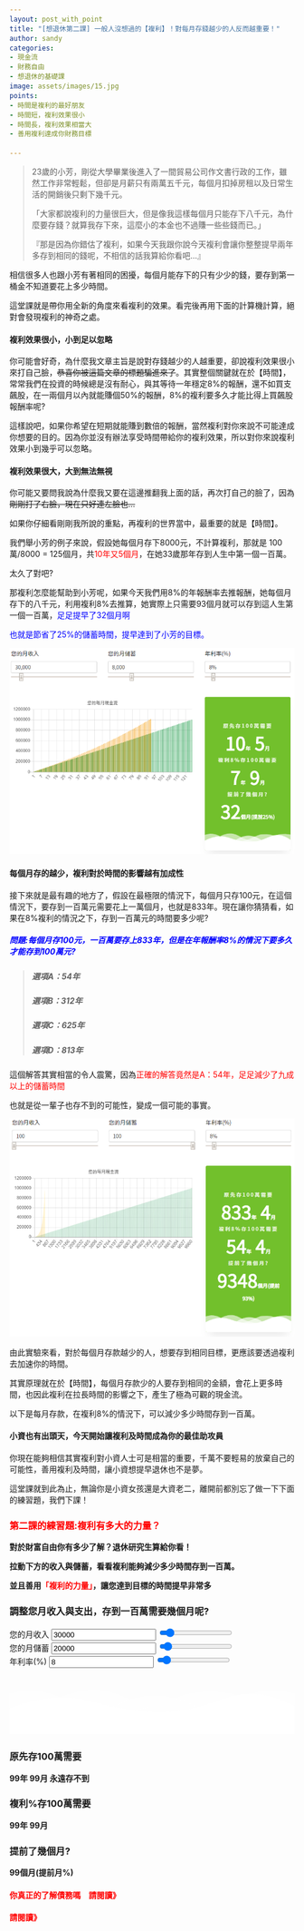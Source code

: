 ```yaml
---
layout: post_with_point
title: "[想退休第二課] 一般人沒想過的【複利】！對每月存錢越少的人反而越重要！"
author: sandy
categories:
- 現金流
- 財務自由
- 想退休的基礎課
image: assets/images/15.jpg
points:
- 時間是複利的最好朋友
- 時間短，複利效果很小
- 時間長，複利效果相當大
- 善用複利達成你財務目標

---
```

> 23歲的小芳，剛從大學畢業後進入了一間貿易公司作文書行政的工作，雖然工作非常輕鬆，但卻是月薪只有兩萬五千元，每個月扣掉房租以及日常生活的開銷後只剩下幾千元。
>
> 「大家都說複利的力量很巨大，但是像我這樣每個月只能存下八千元，為什麼要存錢？就算我存下來，這麼小的本金也不過賺一些些錢而已。」
>
> 『那是因為你錯估了複利，如果今天我跟你說今天複利會讓你整整提早兩年多存到相同的錢呢，不相信的話我算給你看吧...』

相信很多人也跟小芳有著相同的困擾，每個月能存下的只有少少的錢，要存到第一桶金不知道要花上多少時間。

這堂課就是帶你用全新的角度來看複利的效果。看完後再用下面的計算機計算，絕對會發現複利的神奇之處。

#### 複利效果很小，小到足以忽略

你可能會好奇，為什麼我文章主旨是說對存錢越少的人越重要，卻說複利效果很小來打自己臉，~~恭喜你被這篇文章的標題騙進來了~~。其實整個關鍵就在於【時間】，常常我們在投資的時候總是沒有耐心，與其等待一年穩定8%的報酬，還不如買支飆股，在一兩個月以內就能賺個50%的報酬，8%的複利要多久才能比得上買飆股報酬率呢?

這樣說吧，如果你希望在短期就能賺到數倍的報酬，當然複利對你來說不可能達成你想要的目的。因為你並沒有辦法享受時間帶給你的複利效果，所以對你來說複利效果小到幾乎可以忽略。

#### 複利效果很大，大到無法無視

你可能又要問我說為什麼我又要在這邊推翻我上面的話，再次打自己的臉了，因為~~剛剛打了右臉，現在只好連左臉也...~~

如果你仔細看剛剛我所說的重點，再複利的世界當中，最重要的就是【時間】。

我們舉小芳的例子來說，假設她每個月存下8000元，不計算複利，那就是 100萬/8000 = 125個月，共<font color="red">10年又5個月</font>，在她33歲那年存到人生中第一個一百萬。

太久了對吧?

那複利怎麼能幫助到小芳呢，如果今天我們用8%的年報酬率去推報酬，她每個月存下的八千元，利用複利8%去推算，她實際上只需要93個月就可以存到這人生第一個一百萬，<font color="blue">足足提早了32個月啊</font>

<font color="blue">也就是節省了25%的儲蓄時間，提早達到了小芳的目標。</font>

![](/uploads/第二課1.PNG)

#### 每個月存的越少，複利對於時間的影響越有加成性

接下來就是最有趣的地方了，假設在最極限的情況下，每個月只存100元，在這個情況下，要存到一百萬元需要花上一萬個月，也就是833年。現在讓你猜猜看，如果在8%複利的情況之下，存到一百萬元的時間要多少呢?

##### <font color="blue">問題:每個月存100元，一百萬要存上833年，但是在年報酬率8%的情況下要多久才能存到100萬元?</font>

> ##### 選項A：54年
>
> ##### 選項B：312年
>
> ##### 選項C：625年
>
> ##### 選項D：813年

這個解答其實相當的令人震驚，因為<font color="red">正確的解答竟然是A：54年，足足減少了九成以上的儲蓄時間</font>

也就是從一輩子也存不到的可能性，變成一個可能的事實。

![](/uploads/第二課2.PNG)

由此實驗來看，對於每個月存款越少的人，想要存到相同目標，更應該要透過複利去加速你的時間。

其實原理就在於【時間】，每個月存款少的人要存到相同的金額，會花上更多時間，也因此複利在拉長時間的影響之下，產生了極為可觀的現金流。

以下是每月存款，在複利8%的情況下，可以減少多少時間存到一百萬。

#### 小資也有出頭天，今天開始讓複利及時間成為你的最佳助攻員

你現在能夠相信其實複利對小資人士可是相當的重要，千萬不要輕易的放棄自己的可能性，善用複利及時間，讓小資想提早退休也不是夢。

這堂課就到此為止，無論你是小資女孩還是大資老二，離開前都別忘了做一下下面的練習題，我們下課！

### <font color="red">第二課的練習題:複利有多大的力量？</font>

**對於財富自由你有多少了解？退休研究生算給你看！**

**拉動下方的收入與儲蓄，看看複利能夠減少多少時間存到一百萬。**

**並且善用<font color="red">「複利的力量」</font>，讓您達到目標的時間提早非常多**

<div class="card g-brd-teal rounded-0 mt-2">
<h3 class="card-header h5 text-white g-bg-teal g-brd-transparent rounded-0"> 調整您月收入與支出，存到一百萬需要幾個月呢? </h3>
<div class="row card-block">
<div class="col-sm-4">
<div class="form-group"> <label for="myinput">您的月收入</label> <input type="text" id="income" class="form-control currency" value="30000" min="0" max="300000" oninput="income_slider.value=income.value"> <input type="range" id="income_slider" class="form-control-range" value="30000" min="0" max="300000" oninput="income.value=income_slider.value"> <small></small> </div>
</div>
<div class="col-sm-4">
<div class="form-group"> <label for="myinput">您的月儲蓄</label> <input type="text" id="saving" class="form-control currency" value="20000" min="0" max="300000" oninput="saving_slider.value=saving.value"> <input type="range" id="saving_slider" class="form-control-range" value="20000" min="0" max="300000" oninput="saving.value=saving_slider.value"> <small></small> </div>
</div>
<div class="col-sm-4">
<div class="form-group"> <label for="myinput">年利率(%)</label> <input type="text" id="apy" class="form-control percent" value="8" min="0" max="100" oninput="apy_slider.value=apy.value"> <input type="range" id="apy_slider" class="form-control-range" value="8" min="0" max="100" oninput="apy.value=apy_slider.value"> <small></small> </div>
</div>
</div>
<div class="row card-block">
<div class="col-md-8" id="chartHere"> <canvas id="myChart"></canvas> </div>
<div class="col-md-4">
<!-- Article -->
<div class="u-shadow-v21 u-shadow-v21--hover g-bg-white text-center g-overflow-hidden g-rounded-4 g-pos-rel g-z-index-2 g-cursor-pointer g-transition-0_3">
<div class="g-bg-primary g-pos-rel g-px-20 g-py-70"> <svg class="g-pos-abs g-bottom-0 g-left-0 g-right-0" version="1.1" preserveAspectRatio="none" xmlns="http://www.w3.org/2000/svg" xmlns:xlink="http://www.w3.org/1999/xlink" width="100%" height="70px" viewBox="0 0 300 70">
<path d="M30.913,43.944c0,0,42.911-34.464,87.51-14.191c77.31,35.14,113.304-1.952,146.638-4.729 c48.654-4.056,69.94,16.218,69.94,16.218v54.396H30.913V43.944z" opacity="0.6" fill="#ffffff"></path>
<path d="M-35.667,44.628c0,0,42.91-34.463,87.51-14.191c77.31,35.141,113.304-1.952,146.639-4.729 c48.653-4.055,69.939,16.218,69.939,16.218v54.396H-35.667V44.628z" opacity="0.6" fill="#ffffff"></path>
<path d="M43.415,98.342c0,0,48.283-68.927,109.133-68.927c65.886,0,97.983,67.914,97.983,67.914v3.716 H42.401L43.415,98.342z" opacity="0.7" fill="#ffffff"></path>
<path d="M-34.667,62.998c0,0,56-45.667,120.316-27.839C167.484,57.842,197,41.332,232.286,30.428 c53.07-16.399,104.047,36.903,104.047,36.903l1.333,36.667l-372-2.954L-34.667,62.998z" fill="#ffffff"></path>
</svg>
<h3 class="h6 text-uppercase g-color-white-opacity-0_8 g-letter-spacing-3 g-mb-20">原先存100萬需要</h3> <strong class="d-block g-color-white g-font-size-50 g-line-height-0_7 g-mb-20"> <span id="year_block"><span id="years">99</span><span class="g-font-size-default">年</span></span> <span id="month_block"><span id="months">99</span><span class="g-font-size-default">月</span></span> <span id="never" class="g-font-size-30 g-color-red">永遠存不到</span> </strong>
<h3 class="h6 text-uppercase g-color-white-opacity-0_8 g-letter-spacing-3 g-mb-20">複利<span id="apy_span"></span>%存100萬需要</h3> <strong class="d-block g-color-white g-font-size-50 g-line-height-0_7 g-mb-20"> <span id="apy_year_block"><span id="apy_years">99</span><span class="g-font-size-default">年</span></span> <span id="apy_month_block"><span id="apy_months">99</span><span class="g-font-size-default">月</span></span> </strong>
<h3 class="h6 text-uppercase g-color-white-opacity-0_8 g-letter-spacing-3 g-mb-20">提前了幾個月?</h3> <strong class="d-block g-color-white g-font-size-50 g-line-height-0_7 g-mb-20"> <span id="early_months">99</span><span class="g-font-size-default">個月</span><span class="g-font-size-default">(提前<span id="early_percent">月</span>%)</span></strong>
</div>
</div> <!-- End Article -->
</div>
</div>
</div>

#### <font color="red">你真正的了解債務嗎　請閱讀》</font>

#### <font color="red">請閱讀》</font>

<script type="text/javascript">
$(document).ready(function() {

    $('[data-toggle="tooltip"]').tooltip();
    Calculate();
    
    $(".form-control-range").change(function() {
        Calculate();
    });
    $('.form-control').bind("change", function() {
        Calculate(); 
    });
    
    $('.currency').mask("#,##0", { reverse: true });
    $('.percent').mask("#,##0%", { reverse: true });

});

function Calculate() {

    var income = accounting.unformat($("#income").val());
    $("#saving").prop("max", income);
    $("#saving_slider").prop("max", income);
    var saving = accounting.unformat($("#saving").val());
    var apy = 1+(accounting.unformat($("#apy").val())/100);

//    alert(apy);
var cashflow = saving;

    $("#cashflow").html(cashflow);
    
    if (cashflow > 0) {
    
        $("#never").hide();
    
        total_month = Math.ceil(1000000 / cashflow);
        years = Math.floor(total_month / 12)
        months = total_month % 12;
        if (years > 0) {
            $("#year_block").show();
            $("#years").html(years);
        } else {
            $("#year_block").hide();
            $("#years").html(years);
        }
        if (months > 0) {
            $("#month_block").show();
            $("#months").html(months);
        } else {
            $("#month_block").hide();
            $("#months").html(months);
        }
    } else {
        $("#year_block").hide();
        $("#month_block").hide();
        $("#never").show();
    }
    
    
    var labels_months = [];
    labels_months.length = 0;
    for(i=1;i<=total_month;i++){
        labels_months.push(i);
    }
    
    var summary = 0;
    
    var result_with_apy = [];
    result_with_apy.length = 0;
    var month_apy = Math.pow(apy,1/12);
    for(i=1;i<=total_month;i++){
        summary *= month_apy;
        summary += saving;
        result_with_apy.push(summary);
        if(summary>=1000000){
            total_month_apy = i;
            break;
        }
    }
    
    $("#apy_span").html(accounting.unformat($("#apy").val()));
    years = Math.floor(total_month_apy / 12)
    months = total_month_apy % 12;
    
    if (years > 0) {
        $("#apy_year_block").show();
        $("#apy_years").html(years);
    } else {
        $("#apy_year_block").hide();
        $("#apy_years").html(years);
    }
    if (months > 0) {
        $("#apy_month_block").show();
        $("#apy_months").html(months);
    } else {
        $("#apy_month_block").hide();
        $("#apy_months").html(months);
    }
    
    $("#early_months").html(total_month - total_month_apy);
    $("#early_percent").html(Math.floor(((total_month - total_month_apy)/total_month)*100));
    
    
    var result_without_apy = [];
    result_without_apy.length = 0;
    summary = 0;
    for(i=1;i<=total_month;i++){
        summary += saving;
        result_without_apy.push(summary);
    }
    
    
    $("#chartHere").html('<canvas id="myChart"></canvas>');
    
    var ctx = document.getElementById('myChart').getContext('2d');
    window.myChart = new Chart(ctx, {
        type: 'bar',
        data: {
            labels: labels_months,
            datasets: [{
                label: "有複利",
                backgroundColor: "#f6a41c",
                data: result_with_apy
            },{
                label: "無複利",
                backgroundColor: "#0d963d",
                data: result_without_apy
            }]
        },
        options: {
            legend: { display: false },
            title: {
                display: true,
                text: '您的每月現金流'
            },
            scales: {
                yAxes: [{
                    ticks: {
                        beginAtZero: true
                    }
                }]
            },
            tooltips: {
                mode: 'index',
                intersect: true,
              
                callbacks: {
    
                    title: function (tooltipItem, data) {

//                      console.log(tooltipItem);

                      return "第"+tooltipItem[0].label+"個月";
                       
                    }
                }
            }           
    
        }
    });

/*
window.myChart.data.label = labels_months;
window.myChart.data.datasets.data = result_with_apy;
window.myChart.update();*/

}
</script>
